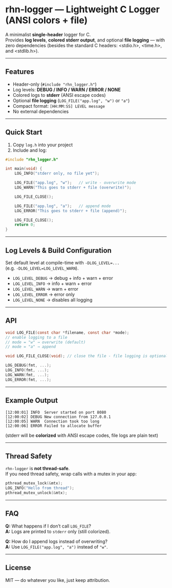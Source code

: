 # rhn-logger — Lightweight C Logger (ANSI colors + file)

A minimalist **single-header** logger for C.  
Provides **log levels**, **colored stderr output**, and optional **file logging** — with zero dependencies (besides the standard C headers: <stdio.h>, <time.h>, and <stdlib.h>).

---

## Features
- Header-only (`#include "rhn_logger.h"`)
- Log levels: **DEBUG / INFO / WARN / ERROR / NONE**
- Colored logs to **stderr** (ANSI escape codes)
- Optional **file logging** (`LOG_FILE("app.log", "w")` or `"a"`)
- Compact format: `[HH:MM:SS] LEVEL message`
- No external dependencies

---

## Quick Start

1. Copy `log.h` into your project  
2. Include and log:

```c
#include "rhn_logger.h"

int main(void) {
    LOG_INFO("stderr only, no file yet");

    LOG_FILE("app.log", "w");   // write - overwrite mode
    LOG_WARN("This goes to stderr + file (overwrite)");

    LOG_FILE_CLOSE();

    LOG_FILE("app.log", "a");   // append mode
    LOG_ERROR("This goes to stderr + file (append)");

    LOG_FILE_CLOSE();
    return 0;
}
```

---

## Log Levels & Build Configuration

Set default level at compile-time with `-DLOG_LEVEL=...`  
(e.g. `-DLOG_LEVEL=LOG_LEVEL_WARN`).

- `LOG_LEVEL_DEBUG` → debug + info + warn + error  
- `LOG_LEVEL_INFO` → info + warn + error  
- `LOG_LEVEL_WARN` → warn + error  
- `LOG_LEVEL_ERROR` → error only  
- `LOG_LEVEL_NONE` → disables all logging  

---

## API

```c
void LOG_FILE(const char *filename, const char *mode);
// enable logging to a file
// mode = "w" → overwrite (default)
// mode = "a" → append

void LOG_FILE_CLOSE(void); // close the file - file logging is optional

LOG_DEBUG(fmt, ...);
LOG_INFO(fmt, ...);
LOG_WARN(fmt, ...);
LOG_ERROR(fmt, ...);
```

---

## Example Output

```text
[12:00:01] INFO  Server started on port 8080
[12:00:02] DEBUG New connection from 127.0.0.1
[12:00:05] WARN  Connection took too long
[12:00:06] ERROR Failed to allocate buffer
```

(stderr will be **colorized** with ANSI escape codes, file logs are plain text)

---


## Thread Safety

`rhn-logger` is **not thread-safe**.  
If you need thread safety, wrap calls with a mutex in your app:

```c
pthread_mutex_lock(&mtx);
LOG_INFO("Hello from thread");
pthread_mutex_unlock(&mtx);
```

---

## FAQ

**Q:** What happens if I don’t call `LOG_FILE`?  
**A:** Logs are printed to `stderr` only (still colorized).  

**Q:** How do I append logs instead of overwriting?  
**A:** Use `LOG_FILE("app.log", "a")` instead of `"w"`.  

---

## License

MIT — do whatever you like, just keep attribution.  
